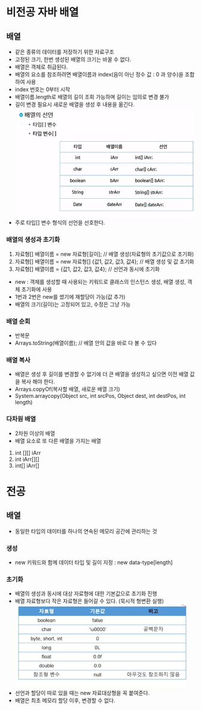 # 비전공 자바 배열
## 배열
- 같은 종류의 데이터를 저장하기 위한 자료구조
- 고정된 크기, 한번 생성된 배열의 크기는 바꿀 수 없다.
- 배열은 객체로 취급된다.
- 배열의 요소를 참조하려면 배열이름과 index(음이 아닌 정수 값 : 0 과 양수)을 조합하여 사용
- index 번호는 0부터 시작
- 배열이름.length로 배열의 길이 조회 가능하며 길이는 임의로 변경 불가
- 길이 변경 필요시 새로운 배열을 생성 후 내용을 옮긴다.
![Alt text](image-8.png)
- 주로 타입[] 변수 형식의 선언을 선호한다.

### 배열의 생성과 초기화
1. 자료형[] 배열이름 = new 자료형[길이];                  // 배열 생성(자료형의 초기값으로 초기화)
2. 자료형[] 배열이름 = new 자료형[] {값1, 값2, 값3, 값4}; // 배열 생성 및 값 초기화
3. 자료형[] 배열이름 = {값1, 값2, 값3, 값4};             // 선언과 동시에 초기화
- new : 객체를 생성할 때 사용되는 키워드로 클래스의 인스턴스 생성, 배열 생성, 객체 초기화에 사용 
- 1번과 2번은 new를 썼기에 재할당이 가능(값 추가)
- 배열의 크기(길이)는 고정되어 있고, 수정은 그냥 가능

### 배열 순회
- 반복문
- Arrays.toString(배열이름); // 배열 안의 값을 바로 다 볼 수 있다

### 배열 복사
- 배열은 생성 후 길이를 변경할 수 없기에 더 큰 배열을 생성하고 싶으면 이전 배열 값을 복사 해야 한다.
- Arrays.copyOf(복사할 배열, 새로운 배열 크기)
- System.arraycopy(Object src, int srcPos, Object dest, int destPos, int length)

### 다차원 배열
- 2차원 이상의 배열
- 배열 요소로 또 다른 배열을 가지는 배열
1. int [][] iArr
2. int iArr[][]
3. int[] iArr[]


# 전공
## 배열
- 동일한 타입의 데이터를 하나의 연속된 메모리 공간에 관리하는 것
### 생성
- new 키워드와 함께 데이터 타입 및 길이 지정 : new data-type[length]
### 초기화
- 배열의 생성과 동시에 대상 자료형에 대한 기본값으로 초기화 진행
- 배열 자료형보다 작은 자료형은 들어갈 수 있다. (묵시적 형변환 실행)
![Alt text](image-9.png)
- 선언과 할당이 따로 있을 때는 new 자료대상형을 꼭 붙여준다.
- 배열은 최초 메모리 할당 이후, 변경할 수 없다.

